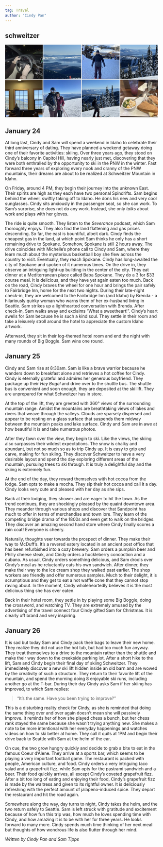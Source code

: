 ```yaml
---
tag: Travel
author: "Cindy Pan"
---
```


## schweitzer

<img src="/pictures/schweitzer.jpg"/>

## January 24

At long last, Cindy and Sam will spend a weekend in Idaho to celebrate their third anniversary of dating. They have planned a weekend getaway doing one of their favorite activities: skiing. Over three years ago, they stood on Cindy’s balcony in Capitol Hill, having nearly just met, discovering that they were both enthralled by the opportunity to ski in the PNW in the winter. Fast forward three years of exploring every nook and cranny of the PNW mountains, their dreams are about to be realized at Schweitzer Mountain in Idaho. 

On Friday, around 4 PM, they begin their journey into the unknown East. Their spirits are high as they each have two personal Spindrifts. Sam begins behind the wheel, swiftly taking off to Idaho. He dons his new and very cool sunglasses. Cindy sits anxiously in the passenger seat, so she can work. To Sam’s surprise, she does not do any work. Instead, she only *talks* about work and plays with her gloves. 

The ride is quite smooth. They listen to the *Severance* podcast, which Sam thoroughly enjoys. They also find the land flattening and gas prices descending. So far, the east is bountiful, albeit dark. Cindy finds the cheapest gas in the land, at which point Sam thinks he only has a short remaining drive to Spokane. Somehow, Spokane is still 2 hours away. The drive coincides with Michelle’s phone call to Cindy and Sam, where they learn much about the mysterious basketball boy she flew across the country to visit. Eventually, they reach Spokane. Cindy has long-awaited the city of Spokane and spoken of it numerous times. On the drive in, they observe an intriguing light-up building in the center of the city. They eat dinner at a Mediterranean place called Baba Spokane. They do a 3 for $33 course meal. It is delicious, and they have yet again eaten too much. Back on the road, Cindy braves the wheel for one hour and brings the pair safely to Fairbridge Inn, home for the next two nights. During their late-night check-in, they are welcomed to the Fairbridge Inn (and Idaho) by Brenda - a hilariously quirky woman who warns them of her ex-husband living in Seattle. Sam strikes up a lighthearted conversation with Brenda. After check-in, Sam walks away and exclaims “What a sweetheart!”. Cindy’s heart swells for Sam because he is such a kind soul.  They settle in their room and take a leisurely stroll around the hotel to appreciate the custom Idaho artwork.

Afterward, they sit in their log-themed hotel room and end the night with many rounds of Big Boggle. Sam wins one round.

## January 25

Cindy and Sam rise at 8:30am. Sam is like a brave warrior because he wanders down to breakfast alone and retrieves a hot coffee for Cindy. Cindy is eternally grateful and admires her generous boyfriend. They package up their *Hey Bagel* and drive over to the shuttle bus. The shuttle bus is convenient and soon enough, they are deposited at the ski lift. They are unprepared for what Schweitzer has in store. 

At the top of the lift, they are greeted with 360° views of the surrounding mountain range. Amidst the mountains are breathtaking views of lakes and rivers that weave through the valleys. Clouds are sparsely dispersed and appear to be resting on a glass surface that suspends them midway between the mountain peaks and lake surface. Cindy and Sam are in awe at how beautiful it is and take numerous photos. 

After they fawn over the view, they begin to ski. Like the views, the skiing also surpasses their wildest expectations. The snow is chalky and abundant, but not so much so as to trip Cindy up. It is easy to grip and carve, making for fun skiing. They discover Schweitzer to have a very desirable layout and spend the day exploring different areas of the mountain, pursuing trees to ski through. It is truly a delightful day and the skiing is extremely fun. 

At the end of the day, they reward themselves with hot cocoa from the lodge. Sam opts to make a mocha. They sip their hot cocoa and call it a day. Cindy looks very cute and pleased with her day as she sips.

Back at their lodging, they shower and are eager to hit the town. As the trend continues, they are shockingly pleased by the quaint downtown area. They meander through various shops and discover that Sandpoint has much to offer in terms of merchandise and town lore. They learn of the competing bridge drama of the 1800s and even get to walk on the bridges. They discover an amazing second hand store where Cindy finally scores a rain coat! Everyone is cheery. 

Naturally, thoughts veer towards the prospect of dinner. They make their way to McDuff’s. It’s a revered eatery located in an ancient post office that has been refurbished into a cozy brewery. Sam orders a pumpkin beer and Philly cheese steak, and Cindy orders a huckleberry concoction and a cubano. As usual, Cindy orders something delicious, and Sam drools over Cindy’s meal as he reluctantly eats his own sandwich. After dinner, they make their way to the ice cream shop they walked past earlier. The shop workers are friendly and offer numerous samples. Much to their delight, it is scrumptious and they get to eat a hot waffle cone that they cannot stop raving about. In the moment, Cindy wholeheartedly believes it is the most delicious thing she has ever eaten.

Back in their hotel room, they settle in by playing some Big Boggle, doing the crossword, and watching TV. They are extremely amused by the advertising of the travel connect four Cindy gifted Sam for Christmas. It is clearly off brand and very inspiring. 
 
## January 26

It is sad but today Sam and Cindy pack their bags to leave their new home. They realize they did not use the hot tub, but had too much fun anyway. They treat themselves to a drive to the mountain rather than the shuttle and make their way down to the creekside parking lot. After a short hike to the lift, Sam and Cindy begin their final day of skiing Schweitzer. They immediately discover a new ski lift hidden inside an old barn and are wowed by the creativity of such a structure. They return to their favorite lift of the mountain, and spend the morning doing 8 enjoyable ski runs, including another go at the T-bar. During their day Cindy asks Sam if her skiing has improved, to which Sam replies:

> “It’s the same. Have you been trying to improve?”

This is a disturbing reality check for Cindy, as she is reminded that doing the same thing over and over again doesn’t mean she will passively improve. It reminds her of how she played chess a bunch, but her chess rank stayed the same because she wasn’t trying anything new. She makes a note to be more intentional with her everyday happenings and watches videos on how to ski better at home. They call it quits at 1PM and begin their drive back to Seattle with Sam at the helm of the car.

On cue, the two grow hungry quickly and decide to grab a bite to eat in the famous Coeur d’Alene. They arrive at a sports bar, which seems to be playing a very important football game. The restaurant is packed with people, American culture, and food. Cindy orders a very intriguing taco salad and a grapefruit fizz, while Sam opts for the pastrami sandwich and a beer. Their food quickly arrives, all except Cindy’s coveted grapefruit fizz. After a bit too long of eating and enjoying their food, Cindy’s grapefruit fizz is made by the waitress and given to its rightful owner. It is deliciously refreshing with the perfect amount of jalapeno-induced spice. They depart the restaurant and hit the road again. 

Somewhere along the way, day turns to night, Cindy takes the helm, and the two return safely to Seattle. Sam is left struck with gratitude and excitement because of how fun this trip was, how much he loves spending time with Cindy, and how amazing it is to be with her for three years. He looks forward to many more. Cindy spends much time thinking of her next meal but thoughts of how wondrous life is also flutter through her mind.

*Written by Cindy Pan and Sam Tipps*
  
